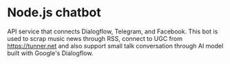 # Node.js chatbot
API service that connects Dialogflow, Telegram, and Facebook. This bot is used to scrap music news through RSS, connect to UGC from https://tunner.net and also support small talk conversation through AI model built with Google's Dialogflow.

